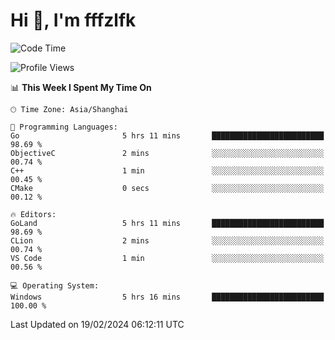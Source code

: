 # Hi 👋, I'm fffzlfk

<!--START_SECTION:waka-->
![Code Time](http://img.shields.io/badge/Code%20Time-657%20hrs%2012%20mins-blue)

![Profile Views](http://img.shields.io/badge/Profile%20Views-0-blue)

📊 **This Week I Spent My Time On** 

```text
🕑︎ Time Zone: Asia/Shanghai

💬 Programming Languages: 
Go                       5 hrs 11 mins       █████████████████████████   98.69 % 
ObjectiveC               2 mins              ░░░░░░░░░░░░░░░░░░░░░░░░░   00.74 % 
C++                      1 min               ░░░░░░░░░░░░░░░░░░░░░░░░░   00.45 % 
CMake                    0 secs              ░░░░░░░░░░░░░░░░░░░░░░░░░   00.12 % 

🔥 Editors: 
GoLand                   5 hrs 11 mins       █████████████████████████   98.69 % 
CLion                    2 mins              ░░░░░░░░░░░░░░░░░░░░░░░░░   00.74 % 
VS Code                  1 min               ░░░░░░░░░░░░░░░░░░░░░░░░░   00.56 % 

💻 Operating System: 
Windows                  5 hrs 16 mins       █████████████████████████   100.00 % 
```


 Last Updated on 19/02/2024 06:12:11 UTC
<!--END_SECTION:waka-->
